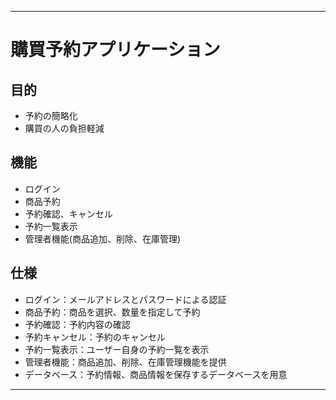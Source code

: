 ---
# 購買予約アプリケーション

## 目的
- 予約の簡略化
- 購買の人の負担軽減

## 機能
- ログイン
- 商品予約
- 予約確認、キャンセル
- 予約一覧表示
- 管理者機能(商品追加、削除、在庫管理)

## 仕様
- ログイン：メールアドレスとパスワードによる認証
- 商品予約：商品を選択、数量を指定して予約
- 予約確認：予約内容の確認
- 予約キャンセル：予約のキャンセル
- 予約一覧表示：ユーザー自身の予約一覧を表示
- 管理者機能：商品追加、削除、在庫管理機能を提供
- データベース：予約情報、商品情報を保存するデータベースを用意

---